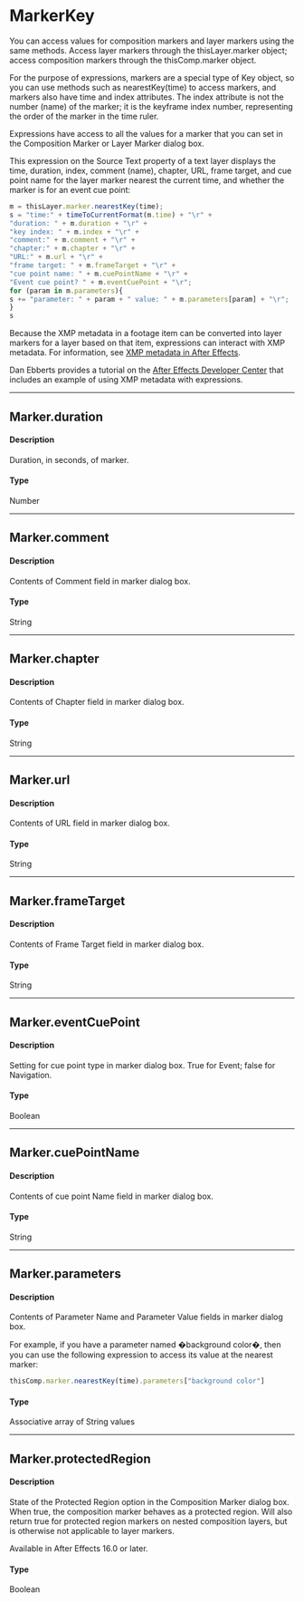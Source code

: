 # MarkerKey

You can access values for composition markers and layer markers using the same methods. Access layer markers through the thisLayer.marker object; access composition markers through the thisComp.marker object.

For the purpose of expressions, markers are a special type of Key object, so you can use methods such as nearestKey(time) to access markers, and markers also have time and index attributes. The index attribute is not the number (name) of the marker; it is the keyframe index number, representing the order of the marker in the time ruler.

Expressions have access to all the values for a marker that you can set in the Composition Marker or Layer Marker dialog box.

This expression on the Source Text property of a text layer displays the time, duration, index, comment (name), chapter, URL, frame target, and cue point name for the layer marker nearest the current time, and whether the marker is for an event cue point:

```js
m = thisLayer.marker.nearestKey(time);
s = "time:" + timeToCurrentFormat(m.time) + "\r" +
"duration: " + m.duration + "\r" +
"key index: " + m.index + "\r" +
"comment:" + m.comment + "\r" +
"chapter:" + m.chapter + "\r" +
"URL:" + m.url + "\r" +
"frame target: " + m.frameTarget + "\r" +
"cue point name: " + m.cuePointName + "\r" +
"Event cue point? " + m.eventCuePoint + "\r";
for (param in m.parameters){
s += "parameter: " + param + " value: " + m.parameters[param] + "\r";
}
s
```

Because the XMP metadata in a footage item can be converted into layer markers for a layer based on that item, expressions can interact with XMP metadata. For information, see [XMP metadata in After Effects](https://helpx.adobe.com/after-effects/using/xmp-metadata.html#xmp_metadata_in_after_effects).

Dan Ebberts provides a tutorial on the [After Effects Developer Center](http://www.adobe.com/devnet/aftereffects/) that includes an example of using XMP metadata with expressions.

---

## Marker.duration

#### Description

Duration, in seconds, of marker.

#### Type

Number

---

## Marker.comment

#### Description

Contents of Comment field in marker dialog box.

#### Type

String

---

## Marker.chapter

#### Description

Contents of Chapter field in marker dialog box.

#### Type

String

---

## Marker.url

#### Description

Contents of URL field in marker dialog box.

#### Type

String

---

## Marker.frameTarget

#### Description

Contents of Frame Target field in marker dialog box.

#### Type

String

---

## Marker.eventCuePoint

#### Description

Setting for cue point type in marker dialog box. True for Event; false for Navigation.

#### Type

Boolean

---

## Marker.cuePointName

#### Description

Contents of cue point Name field in marker dialog box.

#### Type

String

---

## Marker.parameters

#### Description

Contents of Parameter Name and Parameter Value fields in marker dialog box.

For example, if you have a parameter named �background color�, then you can use the following expression to access its value at the nearest marker:

```js
thisComp.marker.nearestKey(time).parameters["background color"]
```

#### Type

Associative array of String values

---

## Marker.protectedRegion

#### Description

State of the Protected Region option in the Composition Marker dialog box. When true, the composition marker behaves as a protected region. Will also return true for protected region markers on nested composition layers, but is otherwise not applicable to layer markers.

Available in After Effects 16.0 or later.

#### Type

Boolean
